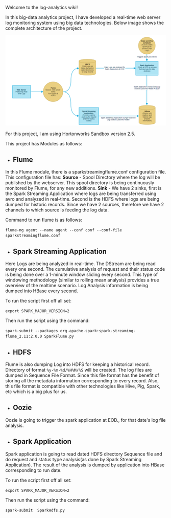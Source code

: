 Welcome to the log-analytics wiki!

In this big-data analytics project, I have developed a real-time web server log monitoring system using big data technologies. Below image shows the complete architecture of the project.

![Log Analysis Architecture](https://github.com/adsk261095/log-analysis/blob/master/Project_architecture.PNG)

For this project, I am using Hortonworks Sandbox version 2.5.

This project has Modules as follows:
* ## **Flume**
In this Flume module, there is a sparkstreamingflume.conf configuration file.
This configuration file has:
**Source** - Spool Directory where the log will be published by the webserver. This spool directory is being continuously monitored by Flume, for any new additions.
**Sink** - We have 2 sinks, first is the Spark Streaming Application where logs are being transferred using avro and analyzed in real-time. Second is the HDFS where logs are being dumped for historic records.
Since we have 2 sources, therefore we have 2 channels to which source is feeding the log data.

Command to run flume is as follows:

`flume-ng agent --name agent --conf conf --conf-file sparkstreamingflume.conf`

* ## **Spark Streaming Application**
Here Logs are being analyzed in real-time. The DStream are being read every one second.
The cumulative analysis of request and their status code is being done over a 1-minute window sliding every second.
This type of windowing methodology (similar to rolling mean analysis) provides a true overview of the realtime scenario.
Log Analysis information is being dumped into HBase every second.

To run the script first off all set:

`export SPARK_MAJOR_VERSION=2`

Then run the script using the command:

`spark-submit --packages org.apache.spark:spark-streaming-flume_2.11:2.0.0 SparkFlume.py`


* ## **HDFS**
Flume is also dumping Log into HDFS for keeping a historical record. Directory of format `%y-%m-%d/%H%M/%S` will be created. The log files are dumped in Sequence File Format. Since this file format has the benefit of storing all the metadata information corresponding to every record. Also, this file format is compatible with other technologies like Hive, Pig, Spark, etc which is a big plus for us.


* ## **Oozie**
Oozie is going to trigger the spark application at EOD., for that date's log file analysis.


* ## **Spark Application**
Spark application is going to read dated HDFS directory Sequence file and do request and status type analysis(as done by Spark Streaming Application). The result of the analysis is dumped by application into HBase corresponding to run date.

To run the script first off all set:

`export SPARK_MAJOR_VERSION=2`

Then run the script using the command:

`spark-submit  SparkHdfs.py`
